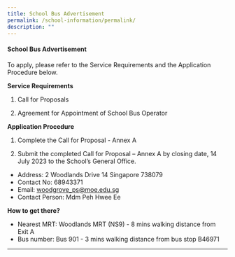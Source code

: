 ```yaml
---
title: School Bus Advertisement
permalink: /school-information/permalink/
description: ""
---
```

#### School Bus Advertisement

To apply, please refer to the Service Requirements and the Application Procedure below.

**Service Requirements**
1.	Call for Proposals
 
2.	Agreement for Appointment of School Bus Operator

**Application Procedure**

1. Complete the Call for Proposal - Annex A

2. Submit the completed Call for Proposal – Annex A by closing date, 14 July 2023 to the School’s General Office.

* Address: 2 Woodlands Drive 14 Singapore 738079
* Contact No: 68943371
* Email: woodgrove_ps@moe.edu.sg
* Contact Person: Mdm Peh Hwee Ee


**How to get there?**
* Nearest MRT: Woodlands MRT (NS9) - 8 mins walking distance from Exit A
* Bus number: Bus 901 - 3 mins walking distance from bus stop B46971
****